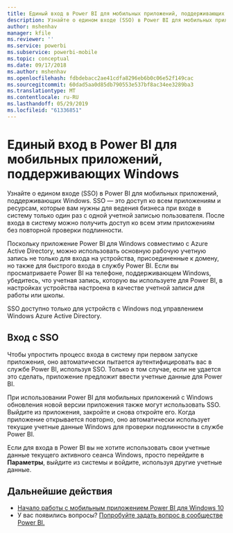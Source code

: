 ```yaml
---
title: Единый вход в Power BI для мобильных приложений, поддерживающих Windows
description: Узнайте о едином входе (SSO) в Power BI для мобильных приложений, поддерживающих Windows. SSO — это доступ ко всем приложениям и ресурсам, которые вам нужны для ведения бизнеса при входе в систему только один раз с одной учетной записью пользователя.
author: mshenhav
manager: kfile
ms.reviewer: ''
ms.service: powerbi
ms.subservice: powerbi-mobile
ms.topic: conceptual
ms.date: 09/17/2018
ms.author: mshenhav
ms.openlocfilehash: fdbdebacc2ae41cdfa8296eb6b0c06e52f149cac
ms.sourcegitcommit: 60dad5aa0d85db790553e537bf8ac34ee3289ba3
ms.translationtype: MT
ms.contentlocale: ru-RU
ms.lasthandoff: 05/29/2019
ms.locfileid: "61336851"
---
```

# <a name="single-sign-on-in-the-power-bi-mobile-windows-app"></a>Единый вход в Power BI для мобильных приложений, поддерживающих Windows

Узнайте о едином входе (SSO) в Power BI для мобильных приложений, поддерживающих Windows. SSO — это доступ ко всем приложениям и ресурсам, которые вам нужны для ведения бизнеса при входе в систему только один раз с одной учетной записью пользователя. После входа в систему можно получить доступ ко всем этим приложениям без повторной проверки подлинности. 

Поскольку приложение Power BI для Windows совместимо с Azure Active Directory, можно использовать основную рабочую учетную запись не только для входа на устройства, присоединенные к домену, но также для быстрого входа в службу Power BI. Если вы просматриваете Power BI на телефоне, поддерживающем Windows, убедитесь, что учетная запись, которую вы используете для Power BI, в настройках устройства настроена в качестве учетной записи для работы или школы.  

SSO доступно только для устройств с Windows под управлением Windows Azure Active Directory. 

## <a name="sign-in-with-sso"></a>Вход с SSO

Чтобы упростить процесс входа в систему при первом запуске приложения, оно автоматически пытается аутентифицировать вас в службе Power BI, используя SSO. Только в том случае, если не удается это сделать, приложение предложит ввести учетные данные для Power BI.  

При использовании Power BI для мобильных приложений с Windows обновления новой версии приложения также могут использовать SSO. Выйдите из приложения, закройте и снова откройте его. Когда приложение открывается повторно, оно автоматически использует текущие учетные данные Windows для проверки подлинности в службе Power BI. 

Если для входа в Power BI вы не хотите использовать свои учетные данные текущего активного сеанса Windows, просто перейдите в **Параметры**, выйдите из системы и войдите, используя другие учетные данные. 
 
## <a name="next-steps"></a>Дальнейшие действия

- [Начало работы с мобильным приложением Power BI для Windows 10](mobile-windows-10-phone-app-get-started.md)
- У вас появились вопросы? [Попробуйте задать вопрос в сообществе Power BI.](http://community.powerbi.com/)

